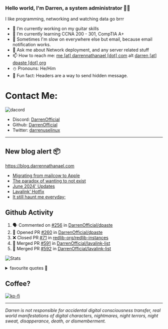 ### Hello world, I'm Darren, a system administrator 👨‍💻
I like programming, networking and watching data go brrr


- 🔭 I’m currently working on my guitar skills
- 🌴 I’m currently learning CCNA 200 - 301, CompTIA A+ 
- 🚀 Sometimes I'm slow on everywhere else but email, because email notification works.
- 💬 Ask me about Network deployment, and any server related stuff 
- 📫 How to reach me: [me [at] darrennathanael [dot] com](mailto:me@darrennathanael.com) alt [darren [at] dpaste [dot] org](mailto:darren@dpaste.org)
- ⛄️ Pronouns: He/Him
- 🍪 Fun fact: Headers are a way to send hidden message.

# Contact Me:

![dacord](https://discord.c99.nl/widget/theme-4/508296903960821771.png)

- Discord: [DarrenOfficial](https://discord.darrennathanael.com)
- Github: [DarrenOfficial](https://github.com/DarrenOfficial)
- Twitter: [darrenuselinux](https://twitter.com/darrenuselinux)


---
## New blog alert 📦
https://blog.darrennathanael.com
<!-- BLOG-POST-LIST:START -->
- [Migrating from mailcow to Apple](https://blog.darrennathanael.com/posts/moohoo-mailcow-to-apple/)
- [The paradox of wanting to not exist](https://blog.darrennathanael.com/posts/paradox-of-death/)
- [June 2024&#39; Updates](https://blog.darrennathanael.com/posts/june-2024/)
- [Lavalink’ Hotfix](https://blog.darrennathanael.com/posts/lavalink-hotfix/)
- [It still haunt me everyday;](https://blog.darrennathanael.com/posts/it-still-haunt-me-everyday/)
<!-- BLOG-POST-LIST:END -->

## Github Activity
<!--START_SECTION:activity-->
1. 🗣 Commented on [#256](https://github.com/DarrenOfficial/dpaste/issues/256#issuecomment-2478748761) in [DarrenOfficial/dpaste](https://github.com/DarrenOfficial/dpaste)
2. 💪 Opened PR [#260](https://github.com/DarrenOfficial/dpaste/pull/260) in [DarrenOfficial/dpaste](https://github.com/DarrenOfficial/dpaste)
3. ❌ Closed PR [#71](https://github.com/redlib-org/redlib-instances/pull/71) in [redlib-org/redlib-instances](https://github.com/redlib-org/redlib-instances)
4. 🎉 Merged PR [#591](https://github.com/DarrenOfficial/lavalink-list/pull/591) in [DarrenOfficial/lavalink-list](https://github.com/DarrenOfficial/lavalink-list)
5. 🎉 Merged PR [#592](https://github.com/DarrenOfficial/lavalink-list/pull/592) in [DarrenOfficial/lavalink-list](https://github.com/DarrenOfficial/lavalink-list)
<!--END_SECTION:activity-->


![Stats](https://github-readme-stats.vercel.app/api?username=DarrenOfficial&layout=compact&hide_border=true&hide_title=true&count_private=true&include_all_commits=true&show_icons=true&bg_color=00000000&text_color=c3c6ce&icon_color=4e64f7)


<details>
<summary>favourite quotes 🍻</summary>
<br>
<i>"Always trust what others say or write without ever questioning them. Especially their code."</i> -Albert Einstein
<br><br>
  <i>"If she this easy, then she prolly got a diseasy"</i> -Dr Martin Luther King
  <br><br>
  <i>"If a woman is giving you what you want, it is deception."</i> -Sun Tzu, Art of War
</details>


## Coffee?

[![ko-fi](https://ko-fi.com/img/githubbutton_sm.svg)](https://ko-fi.com/R6R1311CB)

---

_Darren is not responsible for accidental digital consciousness transfer, real world manifestations of digital characters, nightmares, night terrors, night sweat, disapperance, death, or dismemberment._
